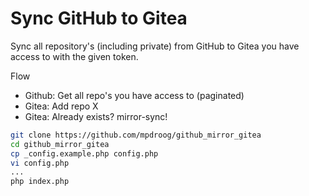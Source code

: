 Sync GitHub to Gitea 
==================
Sync all repository's (including private) from GitHub to Gitea you
have access to with the given token.

Flow
- Github: Get all repo's you have access to (paginated)
- Gitea: Add repo X
- Gitea: Already exists? mirror-sync!

```bash
git clone https://github.com/mpdroog/github_mirror_gitea
cd github_mirror_gitea
cp _config.example.php config.php
vi config.php
...
php index.php
```
